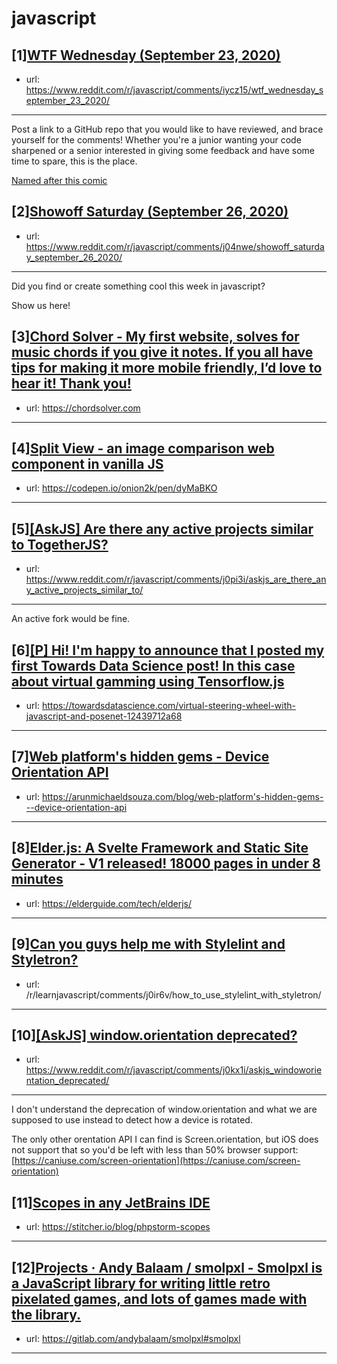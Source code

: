 # javascript
## [1][WTF Wednesday (September 23, 2020)](https://www.reddit.com/r/javascript/comments/iycz15/wtf_wednesday_september_23_2020/)
- url: https://www.reddit.com/r/javascript/comments/iycz15/wtf_wednesday_september_23_2020/
---
Post a link to a GitHub repo that you would like to have reviewed, and brace yourself for the comments!
Whether you're a junior wanting your code sharpened or a senior interested in giving some feedback and have some time to spare, 
this is the place.

[Named after this comic](https://davidwalsh.name/demo/code-review.png)
## [2][Showoff Saturday (September 26, 2020)](https://www.reddit.com/r/javascript/comments/j04nwe/showoff_saturday_september_26_2020/)
- url: https://www.reddit.com/r/javascript/comments/j04nwe/showoff_saturday_september_26_2020/
---
Did you find or create something cool this week in javascript? 

Show us here!
## [3][Chord Solver - My first website, solves for music chords if you give it notes. If you all have tips for making it more mobile friendly, I’d love to hear it! Thank you!](https://www.reddit.com/r/javascript/comments/j0h568/chord_solver_my_first_website_solves_for_music/)
- url: https://chordsolver.com
---

## [4][Split View - an image comparison web component in vanilla JS](https://www.reddit.com/r/javascript/comments/j0nuwn/split_view_an_image_comparison_web_component_in/)
- url: https://codepen.io/onion2k/pen/dyMaBKO
---

## [5][[AskJS] Are there any active projects similar to TogetherJS?](https://www.reddit.com/r/javascript/comments/j0pi3i/askjs_are_there_any_active_projects_similar_to/)
- url: https://www.reddit.com/r/javascript/comments/j0pi3i/askjs_are_there_any_active_projects_similar_to/
---
An active fork would be fine.
## [6][[P] Hi! I'm happy to announce that I posted my first Towards Data Science post! In this case about virtual gamming using Tensorflow.js](https://www.reddit.com/r/javascript/comments/j0q5im/p_hi_im_happy_to_announce_that_i_posted_my_first/)
- url: https://towardsdatascience.com/virtual-steering-wheel-with-javascript-and-posenet-12439712a68
---

## [7][Web platform's hidden gems - Device Orientation API](https://www.reddit.com/r/javascript/comments/j0akye/web_platforms_hidden_gems_device_orientation_api/)
- url: https://arunmichaeldsouza.com/blog/web-platform's-hidden-gems---device-orientation-api
---

## [8][Elder.js: A Svelte Framework and Static Site Generator - V1 released! 18000 pages in under 8 minutes](https://www.reddit.com/r/javascript/comments/j02xf3/elderjs_a_svelte_framework_and_static_site/)
- url: https://elderguide.com/tech/elderjs/
---

## [9][Can you guys help me with Stylelint and Styletron?](https://www.reddit.com/r/javascript/comments/j0mpy7/can_you_guys_help_me_with_stylelint_and_styletron/)
- url: /r/learnjavascript/comments/j0ir6v/how_to_use_stylelint_with_styletron/
---

## [10][[AskJS] window.orientation deprecated?](https://www.reddit.com/r/javascript/comments/j0kx1i/askjs_windoworientation_deprecated/)
- url: https://www.reddit.com/r/javascript/comments/j0kx1i/askjs_windoworientation_deprecated/
---
I don't understand the deprecation of window.orientation and what we are supposed to use instead to detect how a device is rotated.

The only other orentation API I can find is Screen.orientation, but iOS does not support that so you'd be left with less than 50% browser support: [https://caniuse.com/screen-orientation](https://caniuse.com/screen-orientation)
## [11][Scopes in any JetBrains IDE](https://www.reddit.com/r/javascript/comments/j02j10/scopes_in_any_jetbrains_ide/)
- url: https://stitcher.io/blog/phpstorm-scopes
---

## [12][Projects · Andy Balaam / smolpxl - Smolpxl is a JavaScript library for writing little retro pixelated games, and lots of games made with the library.](https://www.reddit.com/r/javascript/comments/j0mwmu/projects_andy_balaam_smolpxl_smolpxl_is_a/)
- url: https://gitlab.com/andybalaam/smolpxl#smolpxl
---

